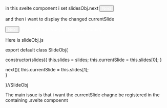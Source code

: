 
in this svelte component i set slidesObj.next
<button style="color:white;" on:click={slidesObj.next.bind(slidesObj)}>Next</button>

and then i want to display the changed currentSlide
<script>
import ParentEditor from "../../lib/presentation/editor/ParentEditor.svelte";

import {presentation} from "../../lib/presentation_from_db";    
    import  Eqs from "../../lib/eqsModule/Eqs";
import SlideObj from "./SlideObj";
    
    // const slides = presentation.slides;
    const slides = [
        {uuid:"123" , type : "eqs"},
        {uuid:"123" , type : "canvas"},
    ]
    
    const slidesObj = new SlideObj(slides);

$: currentSlide = slidesObj.currentSlide;

    let currentSlideIndex = 1; 
    let currentSlide = slides[currentSlideIndex];
    let currentSlideSafe = null;

</script>

<div style="color:white;">
<!-- <button style="color:white;" on:click={prev}>Prev</button> -->

<button style="color:white;" on:click={slidesObj.next.bind(slidesObj)}>Next</button>
{currentSlide.type}
{currentSlide.uuid}
</div>

Here is slideObj.js

export default class SlideObj{

constructor(slides){
    this.slides = slides;
    this.currentSlide = this.slides[0];
}

next(){
    this.currentSlide = this.slides[1];   
}

}//SlideObj

The main issue is that i want the currentSlide chagne be registered in the containing .svelte compoennt